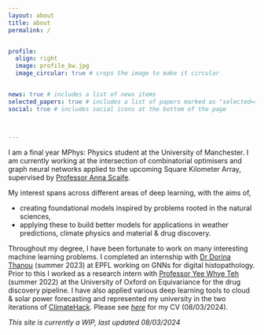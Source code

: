 ```yaml
---
layout: about
title: about
permalink: /


profile:
  align: right
  image: profile_bw.jpg
  image_circular: true # crops the image to make it circular


news: true # includes a list of news items
selected_papers: true # includes a list of papers marked as "selected={true}"
social: true # includes social icons at the bottom of the page



---
```



I am a final year MPhys: Physics student at the University of Manchester. I am currently working at the intersection of combinatorial optimisers and graph neural networks applied to the upcoming Square Kilometer Array, supervised by [Professor Anna Scaife](https://www.turing.ac.uk/people/researchers/anna-scaife). 

My interest spans across different areas of deep learning, with the aims of,
* creating foundational models inspired by problems rooted in the natural sciences,
* applying these to build better models for applications in weather predictions, climate physics and material & drug discovery.

Throughout my degree, I have been fortunate to work on many interesting machine learning problems. I completed an internship with [Dr Dorina Thanou](https://people.epfl.ch/dorina.thanou?lang=en) (summer 2023) at EPFL working on GNNs for digital histopathology. Prior to this I worked as a research intern with [Professor Yee Whye Teh](https://www.stats.ox.ac.uk/~teh/) (summer 2022) at the University of Oxford on Equivariance for the drug discovery pipeline.
I have also applied various deep learning tools to cloud & solar power forecasting and represented my university in the two iterations of [ClimateHack](https://climatehack.ai/). Please see [*here*](https://aavashsubedi.github.io/assets/pdf/SUBEDI_CV.pdf) for my CV (08/03/2024).


*This site is currently a WIP, last updated 08/03/2024*